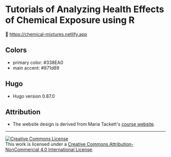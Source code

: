 # Tutorials of Analyzing Health Effects of Chemical Exposure using R

🔗 https://chemical-mixtures.netlify.app

## Colors

- primary color: #338EA0
- main accent: #871d89

## Hugo 

- Hugo version 0.87.0

## Attribution

- The website design is derived from Maria Tackett's [course website](https://sta210-fa21.netlify.app/).

<hr> 

<a rel="license" href="http://creativecommons.org/licenses/by-nc/4.0/"><img alt="Creative Commons License" style="border-width:0" src="https://i.creativecommons.org/l/by-nc/4.0/88x31.png" /></a><br />This work is licensed under a <a rel="license" href="http://creativecommons.org/licenses/by-nc/4.0/">Creative Commons Attribution-NonCommercial 4.0 International License</a>.

